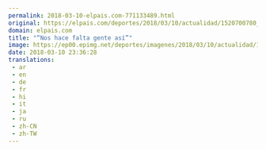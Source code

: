 ```yaml
---
permalink: 2018-03-10-elpais.com-771133489.html
original: https://elpais.com/deportes/2018/03/10/actualidad/1520700780_654064.html#?ref=rss&format=simple&link=link
domain: elpais.com
title: "“Nos hace falta gente así”"
image: https://ep00.epimg.net/deportes/imagenes/2018/03/10/actualidad/1520700780_654064_1520719344_rrss_normal.jpg
date: 2018-03-10 23:36:28
translations: 
 - ar
 - en
 - de
 - fr
 - hi
 - it
 - ja
 - ru
 - zh-CN
 - zh-TW
---
```


